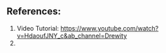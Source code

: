 



## References: 
1. Video Tutorial: https://www.youtube.com/watch?v=HdaoufJNY_c&ab_channel=Drewity
2. 